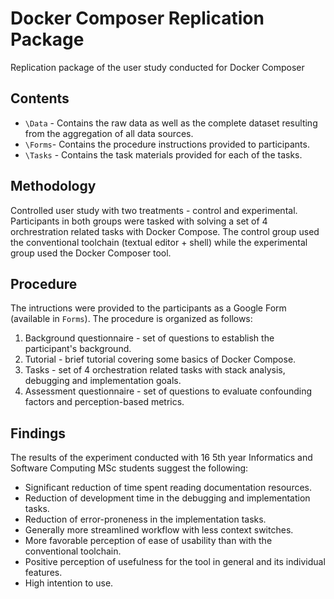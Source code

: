 # Docker Composer Replication Package

Replication package of the user study conducted for Docker Composer

## Contents

* `\Data` - Contains the raw data as well as the complete dataset resulting from the aggregation of all data sources.
* `\Forms`-  Contains the procedure instructions provided to participants.
* `\Tasks` - Contains the task materials provided for each of the tasks.

## Methodology

Controlled user study with two treatments - control and experimental. Participants in both groups were tasked with solving a set of 4 orchrestration related tasks with Docker Compose. The control group used the conventional toolchain (textual editor + shell) while the experimental group used the Docker Composer tool.

## Procedure

The intructions were provided to the participants as a Google Form (available in `Forms`). The procedure is organized as follows: 

1. Background questionnaire - set of questions to establish the participant's background.
2. Tutorial - brief tutorial covering some basics of Docker Compose.
3. Tasks - set of 4 orchestration related tasks with stack analysis, debugging and implementation goals.
4. Assessment questionnaire - set of questions to evaluate confounding factors and perception-based metrics.

## Findings

The results of the experiment conducted with 16 5th year Informatics and Software Computing MSc students suggest the following: 

* Significant reduction of time spent reading documentation resources.
* Reduction of development time in the debugging and implementation tasks.
* Reduction of error-proneness in the implementation tasks.
* Generally more streamlined workflow with less context switches.
* More favorable perception of ease of usability than with the conventional toolchain.
* Positive perception of usefulness for the tool in general and its individual features.
* High intention to use.
